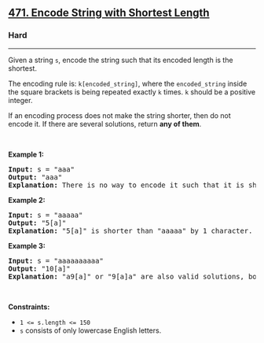 <h2><a href="https://leetcode.com/problems/encode-string-with-shortest-length/">471. Encode String with Shortest Length</a></h2><h3>Hard</h3><hr><div><p>Given a string <code>s</code>, encode the string such that its encoded length is the shortest.</p>

<p>The encoding rule is: <code>k[encoded_string]</code>, where the <code>encoded_string</code> inside the square brackets is being repeated exactly <code>k</code> times. <code>k</code> should be a positive integer.</p>

<p>If an encoding process does not make the string shorter, then do not encode it. If there are several solutions, return <strong>any of them</strong>.</p>

<p>&nbsp;</p>
<p><strong>Example 1:</strong></p>

<pre><strong>Input:</strong> s = "aaa"
<strong>Output:</strong> "aaa"
<strong>Explanation:</strong> There is no way to encode it such that it is shorter than the input string, so we do not encode it.
</pre>

<p><strong>Example 2:</strong></p>

<pre><strong>Input:</strong> s = "aaaaa"
<strong>Output:</strong> "5[a]"
<strong>Explanation:</strong> "5[a]" is shorter than "aaaaa" by 1 character.
</pre>

<p><strong>Example 3:</strong></p>

<pre><strong>Input:</strong> s = "aaaaaaaaaa"
<strong>Output:</strong> "10[a]"
<strong>Explanation:</strong> "a9[a]" or "9[a]a" are also valid solutions, both of them have the same length = 5, which is the same as "10[a]".
</pre>

<p>&nbsp;</p>
<p><strong>Constraints:</strong></p>

<ul>
	<li><code>1 &lt;= s.length &lt;= 150</code></li>
	<li><code>s</code> consists of only lowercase English letters.</li>
</ul>
</div>